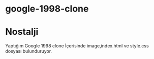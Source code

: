 # google-1998-clone

# Nostalji  
 Yaptığım Google 1998 clone 
İçerisinde image,index.html ve style.css dosyası bulunduruyor.
